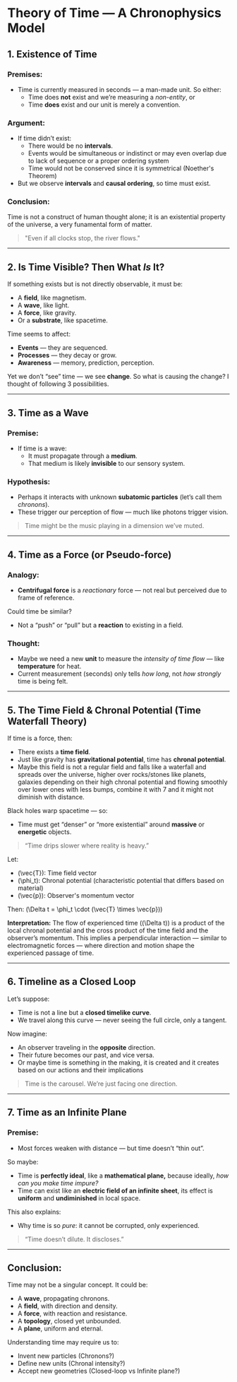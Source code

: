 # Theory of Time — A Chronophysics Model

## 1. Existence of Time

### Premises:

- Time is currently measured in seconds — a man-made unit. So either:
  - Time does **not** exist and we’re measuring a *non-entity*, or
  - Time **does** exist and our unit is merely a convention.

### Argument:

- If time didn’t exist:
  - There would be no **intervals**.
  - Events would be simultaneous or indistinct or may even overlap due to lack of sequence or a proper ordering system
  - Time would not be conserved since it is symmetrical (Noether's Theorem)
- But we observe **intervals** and **causal ordering**, so time must exist.

### Conclusion:

Time is not a construct of human thought alone; it is an existential property of the universe, a very funamental form of matter.

> "Even if all clocks stop, the river flows."

---

## 2. Is Time Visible? Then What *Is* It?

If something exists but is not directly observable, it must be:

- A **field**, like magnetism.
- A **wave**, like light.
- A **force**, like gravity.
- Or a **substrate**, like spacetime.

Time seems to affect:

- **Events** — they are sequenced.
- **Processes** — they decay or grow.
- **Awareness** — memory, prediction, perception.

Yet we don’t “see” time — we see **change**. So what is causing the change? I thought of following 3 possibilities.

---

## 3. Time as a Wave

### Premise:

- If time is a wave:
  - It must propagate through a **medium**.
  - That medium is likely **invisible** to our sensory system.

### Hypothesis:

- Perhaps it interacts with unknown **subatomic particles** (let’s call them *chronons*).
- These trigger our perception of flow — much like photons trigger vision.

> Time might be the music playing in a dimension we’ve muted.

---

## 4. Time as a Force (or Pseudo-force)

### Analogy:

- **Centrifugal force** is a *reactionary* force — not real but perceived due to frame of reference.

Could time be similar?

- Not a “push” or “pull” but a **reaction** to existing in a field.

### Thought:

- Maybe we need a new **unit** to measure the *intensity of time flow* — like **temperature** for heat.
- Current measurement (seconds) only tells *how long*, not *how strongly* time is being felt.

---

## 5. The Time Field & Chronal Potential (Time Waterfall Theory)

If time is a force, then:

- There exists a **time field**.
- Just like gravity has **gravitational potential**, time has **chronal potential**.
- Maybe this field is not a regular field and falls like a waterfall and spreads over the universe, higher over rocks/stones like planets, galaxies depending on their high chronal potential and flowing smoothly over lower ones with less bumps, combine it with 7 and it might not diminish with distance.

Black holes warp spacetime — so:

- Time must get “denser” or “more existential” around **massive** or **energetic** objects.

> “Time drips slower where reality is heavy.”

Let:

- \(\vec{T}\): Time field vector
- \(\phi_t\): Chronal potential (characteristic potential that differs based on material)
- \(\vec{p}\): Observer's momentum vector

Then:
\(\Delta t = \phi_t \cdot (\vec{T} \times \vec{p})\)

**Interpretation:**
The flow of experienced time (\(\Delta t\)) is a product of the local chronal potential and the cross product of the time field and the observer’s momentum. This implies a perpendicular interaction — similar to electromagnetic forces — where direction and motion shape the experienced passage of time.

---

## 6. Timeline as a Closed Loop

Let’s suppose:

- Time is not a line but a **closed timelike curve**.
- We travel along this curve — never seeing the full circle, only a tangent.

Now imagine:

- An observer traveling in the **opposite** direction.
- Their future becomes our past, and vice versa.
- Or maybe time is something in the making, it is created and it creates based on our actions and their implications

> Time is the carousel. We’re just facing one direction.

---

## 7. Time as an Infinite Plane

### Premise:

- Most forces weaken with distance — but time doesn’t “thin out”.

So maybe:

- Time is **perfectly ideal**, like a **mathematical plane,** because ideally, *how can you make time impure?*
- Time can exist like an **electric field of an infinite sheet**, its effect is **uniform** and **undiminished** in local space.

This also explains:

- Why time is so *pure*: it cannot be corrupted, only experienced.

> “Time doesn’t dilute. It discloses.”

---

## Conclusion:

Time may not be a singular concept. It could be:

- A **wave**, propagating chronons.
- A **field**, with direction and density.
- A **force**, with reaction and resistance.
- A **topology**, closed yet unbounded.
- A **plane**, uniform and eternal.

Understanding time may require us to:

- Invent new particles (Chronons?)
- Define new units (Chronal intensity?)
- Accept new geometries (Closed-loop vs Infinite plane?)



